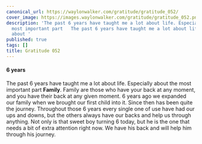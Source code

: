```yaml
---
canonical_url: https://waylonwalker.com/gratitude/gratitude_052/
cover_image: https://images.waylonwalker.com/gratitude/gratitude_052.png
description: 'The past 6 years have taught me a lot about life. Especially about the
  most important part   The past 6 years have taught me a lot about life. Especially
  about '
published: true
tags: []
title: Gratitude 052
---
```


#### 6 years

The past 6 years have taught me a lot about life. Especially about the most important part  **Family**.  Family are those who have your back at any moment, and you have their back at any given moment.  6 years ago we expanded our family when we brought our first child into it.  Since then has been quite the journey.  Throughout those 6 years every single one of use have had our ups and downs, but the others always have our backs and help us through anything.  Not only is that sweet boy turning 6 today, but he is the one that needs a bit of extra attention right now.  We have his back and will help him through his journey.